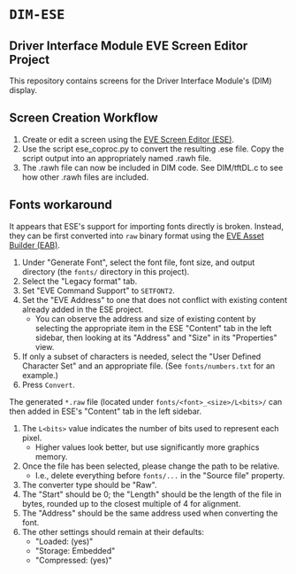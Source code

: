 # `DIM-ESE`
## Driver Interface Module EVE Screen Editor Project

This repository contains screens for the Driver Interface Module's (DIM) display.

## Screen Creation Workflow

1. Create or edit a screen using the [EVE Screen Editor (ESE)][ESE].
2. Use the script ese_coproc.py to convert the resulting .ese file. Copy the script output into an appropriately named .rawh file.
3. The .rawh file can now be included in DIM code. See DIM/tftDL.c to see how other .rawh files are included.

## Fonts workaround

It appears that ESE's support for importing fonts directly is broken. Instead,
they can be first converted into `raw` binary format using the
[EVE Asset Builder (EAB)][EAB].

1. Under "Generate Font", select the font file, font size, and output
   directory (the `fonts/` directory in this project).
2. Select the "Legacy format" tab.
3. Set "EVE Command Support" to `SETFONT2`.
4. Set the "EVE Address" to one that does not conflict with existing content
   already added in the ESE project.
   - You can observe the address and size of existing content by selecting the
     appropriate item in the ESE "Content" tab in the left sidebar, then looking
     at its "Address" and "Size" in its "Properties" view.
5. If only a subset of characters is needed, select the "User Defined Character
   Set" and an appropriate file. (See `fonts/numbers.txt` for an example.)
6. Press `Convert`.

The generated `*.raw` file (located under `fonts/<font>_<size>/L<bits>/` can
then added in ESE's "Content" tab in the left sidebar.

1. The `L<bits>` value indicates the number of bits used to represent each pixel.
    - Higher values look better, but use significantly more graphics memory.
2. Once the file has been selected, please change the path to be relative.
    - I.e., delete everything before `fonts/...` in the "Source file" property.
3. The converter type should be "Raw".
4. The "Start" should be 0; the "Length" should be the length of the file in
   bytes, rounded up to the closest multiple of 4 for alignment.
5. The "Address" should be the same address used when converting the font.
6. The other settings should remain at their defaults:
    - "Loaded: (yes)"
    - "Storage: Embedded"
    - "Compressed: (yes)"

[ESE]: https://brtchip.com/eve-toolchains/#EVEScreenEditor
[EAB]: https://brtchip.com/eve-toolchains/#EVEAssetBuilder

